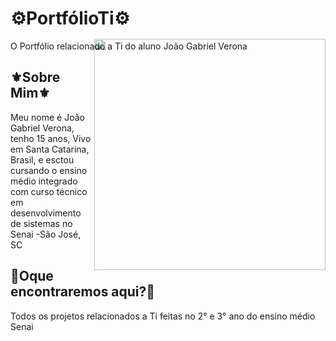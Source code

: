 
# ⚙️PortfólioTi⚙️
O Portfólio relacionado a Ti do aluno João Gabriel Verona
<img align="right" width="370px" style="margin-top:-20px" src="https://i.imgur.com/8yDEYRy.gif">

## ⚜️Sobre Mim⚜️


Meu nome é João Gabriel Verona, tenho 15 anos, Vivo em Santa Catarina, Brasil, e esctou cursando o ensino médio integrado com curso técnico em desenvolvimento de sistemas no Senai -São José, SC

## 📝Oque encontraremos aqui?📝
Todos os projetos relacionados a Ti feitas no 2° e 3° ano do ensino médio Senai
